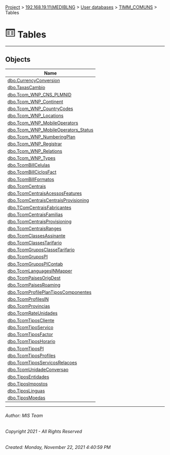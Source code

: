 #### 

[Project](../../../../index.md) > [192.168.19.11\\MEDIBLNG](../../../index.md) > [User databases](../../index.md) > [TIMM_COMUNS](../index.md) > Tables

# ![Tables](../../../../Images/Table32.png) Tables

---

## <a name="#objects"></a>Objects

| Name |
|---|
| [dbo.CurrencyConversion](CurrencyConversion.md) |
| [dbo.TaxasCambio](TaxasCambio.md) |
| [dbo.Tcom_WNP_CNS_PLMNID](Tcom_WNP_CNS_PLMNID.md) |
| [dbo.Tcom_WNP_Continent](Tcom_WNP_Continent.md) |
| [dbo.Tcom_WNP_CountryCodes](Tcom_WNP_CountryCodes.md) |
| [dbo.Tcom_WNP_Locations](Tcom_WNP_Locations.md) |
| [dbo.Tcom_WNP_MobileOperators](Tcom_WNP_MobileOperators.md) |
| [dbo.Tcom_WNP_MobileOperators_Status](Tcom_WNP_MobileOperators_Status.md) |
| [dbo.Tcom_WNP_NumberingPlan](Tcom_WNP_NumberingPlan.md) |
| [dbo.Tcom_WNP_Registrar](Tcom_WNP_Registrar.md) |
| [dbo.Tcom_WNP_Relations](Tcom_WNP_Relations.md) |
| [dbo.Tcom_WNP_Types](Tcom_WNP_Types.md) |
| [dbo.TcomBillCelulas](TcomBillCelulas.md) |
| [dbo.TcomBillCiclosFact](TcomBillCiclosFact.md) |
| [dbo.TcomBillFormatos](TcomBillFormatos.md) |
| [dbo.TcomCentrais](TcomCentrais.md) |
| [dbo.TcomCentraisAcessosFeatures](TcomCentraisAcessosFeatures.md) |
| [dbo.TcomCentraisCentraisProvisioning](TcomCentraisCentraisProvisioning.md) |
| [dbo.TComCentraisFabricantes](TComCentraisFabricantes.md) |
| [dbo.TcomCentraisFamilias](TcomCentraisFamilias.md) |
| [dbo.TcomCentraisProvisioning](TcomCentraisProvisioning.md) |
| [dbo.TcomCentraisRanges](TcomCentraisRanges.md) |
| [dbo.TcomClassesAssinante](TcomClassesAssinante.md) |
| [dbo.TcomClassesTarifario](TcomClassesTarifario.md) |
| [dbo.TcomGruposClasseTarifario](TcomGruposClasseTarifario.md) |
| [dbo.TcomGruposPI](TcomGruposPI.md) |
| [dbo.TcomGruposPIContab](TcomGruposPIContab.md) |
| [dbo.TcomLanguagesINMapper](TcomLanguagesINMapper.md) |
| [dbo.TcomPaisesOrigDest](TcomPaisesOrigDest.md) |
| [dbo.TcomPaisesRoaming](TcomPaisesRoaming.md) |
| [dbo.TcomProfilePlanTiposComponentes](TcomProfilePlanTiposComponentes.md) |
| [dbo.TcomProfilesIN](TcomProfilesIN.md) |
| [dbo.TcomProvincias](TcomProvincias.md) |
| [dbo.TcomRateUnidades](TcomRateUnidades.md) |
| [dbo.TcomTiposCliente](TcomTiposCliente.md) |
| [dbo.TcomTipoServico](TcomTipoServico.md) |
| [dbo.TcomTiposFactor](TcomTiposFactor.md) |
| [dbo.TcomTiposHorario](TcomTiposHorario.md) |
| [dbo.TcomTiposPI](TcomTiposPI.md) |
| [dbo.TcomTiposProfiles](TcomTiposProfiles.md) |
| [dbo.TcomTiposServicosRelacoes](TcomTiposServicosRelacoes.md) |
| [dbo.TcomUnidadeConversao](TcomUnidadeConversao.md) |
| [dbo.TiposEntidades](TiposEntidades.md) |
| [dbo.TiposImpostos](TiposImpostos.md) |
| [dbo.TiposLinguas](TiposLinguas.md) |
| [dbo.TiposMoedas](TiposMoedas.md) |


---

###### Author:  MIS Team

###### Copyright 2021 - All Rights Reserved

###### Created: Monday, November 22, 2021 4:40:59 PM

